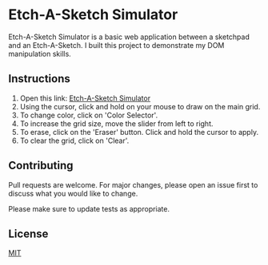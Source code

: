 # Etch-A-Sketch Simulator

Etch-A-Sketch Simulator is a basic web application between a sketchpad and an Etch-A-Sketch. I built this project to demonstrate my DOM manipulation skills.

## Instructions

1. Open this link: [Etch-A-Sketch Simulator](https://edwrddz6.github.io/etch-a-sketch/)
2. Using the cursor, click and hold on your mouse to draw on the main grid.
3. To change color, click on 'Color Selector'.
4. To increase the grid size, move the slider from left to right.
5. To erase, click on the 'Eraser' button. Click and hold the cursor to apply.
6. To clear the grid, click on 'Clear'.

## Contributing

Pull requests are welcome. For major changes, please open an issue first
to discuss what you would like to change.

Please make sure to update tests as appropriate.

## License

[MIT](https://choosealicense.com/licenses/mit/)
